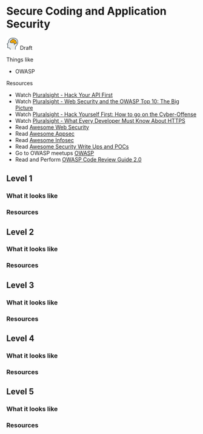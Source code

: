# Secure Coding and Application Security
![Draft](../Images/head-brains.png) Draft  

Things like
- OWASP

Resources
- Watch [Pluralsight - Hack Your API First](https://app.pluralsight.com/library/courses/hack-your-api-first)
- Watch [Pluralsight - Web Security and the OWASP Top 10: The Big Picture](https://app.pluralsight.com/library/courses/web-security-owasp-top10-big-picture)
- Watch [Pluralsight - Hack Yourself First: How to go on the Cyber-Offense](https://app.pluralsight.com/library/courses/hack-yourself-first)
- Watch [Pluralsight - What Every Developer Must Know About HTTPS](https://app.pluralsight.com/library/courses/https-every-developer-must-know)
- Read [Awesome Web Security](https://github.com/qazbnm456/awesome-web-security)
- Read [Awesome Appsec](https://github.com/paragonie/awesome-appsec)
- Read [Awesome Infosec](https://github.com/onlurking/awesome-infosec)
- Read [Awesome Security Write Ups and POCs](https://github.com/dhaval17/awsome-security-write-ups-and-POCs)
- Go to OWASP meetups [OWASP](https://www.owasp.org/index.php/Main_Page)
- Read and Perform [OWASP Code Review Guide 2.0](https://www.owasp.org/images/7/78/OWASP_AlphaRelease_CodeReviewGuide2.0.pdf)

## Level 1

### What it looks like

### Resources

## Level 2

### What it looks like

### Resources

## Level 3

### What it looks like

### Resources

## Level 4

### What it looks like

### Resources

## Level 5

### What it looks like

### Resources